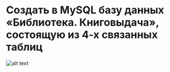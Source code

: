 # Создать в MySQL базу данных «Библиотека. Книговыдача», состоящую из 4-х связанных таблиц

![alt text](ScreenShot/Tables.png "Описание будет тут")
